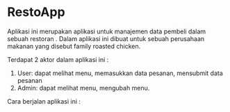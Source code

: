 # RestoApp
Aplikasi ini merupakan aplikasi untuk manajemen data pembeli dalam sebuah restoran . Dalam aplikasi ini dibuat untuk sebuah perusahaan makanan yang disebut family roasted chicken.

Terdapat 2 aktor dalam aplikasi ini :
1. User: dapat melihat menu, memasukkan data pesanan, mensubmit data pesanan
2. Admin: dapat melihat menu, mengubah menu.

Cara berjalan aplikasi ini :
